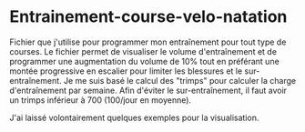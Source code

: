 # Entrainement-course-velo-natation
Fichier que j'utilise pour programmer mon entraînement pour tout type de courses. Le fichier permet de visualiser le volume d'entraînement et de programmer une augmentation du volume de 10% tout en préférant une montée progressive en escalier pour limiter les blessures et le sur-entraînement.
Je me suis basé le calcul des "trimps" pour calculer la charge d'entraînement par semaine. Afin d'éviter le sur-entraînement, il faut avoir un trimps inférieur à 700 (100/jour en moyenne). 

J'ai laissé volontairement quelques exemples pour la visualisation. 
